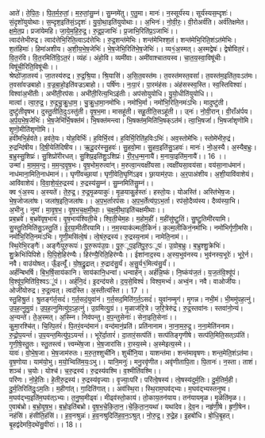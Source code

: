 

  
आते॑। ते॒पि॒तः॒। पि॒त॒र्म॒रु॒तां॒। म॒रु॒तां॒सु॒म्नं। सु॒म्नमे॑तु। ए॒तु॒मा। मानः॑। न॒स्सूर्य॑स्य। सूर्य॑स्यस॒म्दृशः॑। सं॒दृशो॑युयोथाः। स॒म्दृश॒इति॑सं॒ऽदृशः॑। यु॒यो॒था॒इति॑युयोथाः।। अ॒भिनः॑। नो॒वी॒रः॒। वी॒रोअर्व॑ति। अर्व॑तिक्षमेत। क्ष॒मे॒त॒प्र। प्रजा॑येमहि। जा॒ये॒म॒हि॒रु॒द्र॒। रु॒द्र॒प्र॒जाभिः॑। प्र॒जाभि॒रिति॑प्र॒ऽजाभिः॑।।  
त्वाद॑त्तेभीरुद्र। त्वाद॑त्तेभि॒रिति॒त्वाऽद॑त्तेभिः। रु॒द्र॒शन्त॑मेभिः। शन्त॑मेभिश्श॒तं। शन्त॑मेभि॒रिति॒शंऽत॑मेभिः। श॒तंहिमाः॑। हिमा॑अशीय। अ॒शी॒य॒भे॒ष॒जेभिः॑। भे॒ष॒जेभि॒रिति॑भे॒ष॒जेभिः॑।। व्य१॒॑अ॒स्मत्। अ॒स्मद्वेषः॑। द्वेषो॑वित॒रं। वि॒त॒रंवि। वि॒त॒रमिति॑वि॒ऽत॒रं। व्यंहः॑। अंहो॒वि। व्यमी॑वाः। अमी॑वाश्चातयस्व। चा॒त॒य॒स्वा॒विषू॑चीः। विषू॑ची॒रिति॒विषू॑चीः।।  
श्रेष्ठो॑जा॒तस्य॑। जा॒तस्य॑रुद्र। रु॒द्र॒श्रि॒या। श्रि॒यासि॑। अ॒सि॒त॒वस्त॑मः। त॒वस्त॑मस्त॒वसां॑। त॒वस्त॑म॒इति॑त॒वःऽत॑मः। त॒वसां॑वज्रबाहो। व॒ज्र॒बा॒हो॒इति॑वज्रऽबाहो।। पर्षि॑णः। नः॒पा॒रं। पा॒रमंह॑सः। अंह॑सस्स्व॒स्ति। स्व॒स्तिविश्वाः॑। विश्वा॑अ॒भी॑तीः। अभी॑ती॒रप॑सः। अभी॑ती॒रित्य॒भिऽइ॑तीः। अप॑सोयुयोधि। यु॒यो॒धीति॑युयोधि।।  
मात्वा॑। त्वा॒रु॒द्र॒। रु॒द्र॒चु॒क्रु॒धा॒म॒। चु॒क्रु॒धा॒मा॒नमो॑भिः। नमो॑भि॒र्मा। नमो॑भि॒रिति॒नमः॑ऽभिः। मादुष्टु॑ती। दुष्टु॑तीवृषभ। दुस्तु॒तीति॒दुःऽस्तु॑ती। वृ॒ष॒भ॒मा। मासहू॑ती। सहू॒तीति॒सऽहू॑ती।। उ्नः॑। नो॒वी॒रान्। वी॒राँअ॑र्पय। अ॒र्प॒य॒भे॒ष॒जेभिः॑। भे॒ष॒जेभि॑र्भि॒षक्त॑मं। भि॒षक्त॑मन्त्वा। भि॒षक्त॑म॒मिति॑भि॒षक्ऽत॑मं। त्वा॒भि॒षजां॑। भि॒षजां॑शृणॊमि। शृ॒णॊ॒मीति॑शृणॊमि।।  
हवी॑मभि॒र्हव॑ते। हव॑ते॒यः। योह॒विर्भिः॑। ह॒विर्भि॒रव॑। ह॒विर्भि॒रिति॑ह॒विःऽभिः॑। अव॒स्तोमे॑भिः। स्तोमे॑भीरु॒द्रं। रु॒द्रन्दि॑षीय। दि॒षी॒येति॑दिषीय।। ऋ॒दू॒दर॑स्सु॒हवः॑। सु॒हवो॒मा। सु॒हव॒इति॑सु॒ऽहवः॑। मानः॑। नो॒अ॒स्यै। अ॒स्यैब॒भ्रुः। ब॒भ्रुस्सु॒शिप्रः॑। सु॒शिप्रो॑रीरधत्। सु॒शिप्र॒इति॑शु॒ऽशिप्रः॑। री॒र॒ध॒न्म॒नायै॑। म॒नाया॒इति॑म॒नायै॑।। 16 ।।  
उन्मा॑। मा॒म॒म॒न्द॒। म॒म॒न्द॒वृ॒ष॒भः। वृ॒ष॒भोम॒रुत्वा॑न्। म॒रुत्वा॒न्त्वक्षी॑यसा। त्वक्षी॑यसा॒वय॑सा। वय॑सा॒नाध॑मानं। नाध॑माना॒मिति॒नाध॑मानं।। घृणी॑वच्छा॒यां। घृणी॒वेति॒घृणि॑ऽइव। छा॒याम॑र॒पाः। अ॒र॒पाअ॑शीय। अ॒शी॒यावि॑वाशेयं। आवि॑वाशेयं। वि॒वा॒शे॒यं॒रु॒द्रस्य॑। रु॒द्रस्य॑सु॒म्नं। सु॒म्नमिति॑सु॒म्नं।।  
क्व १॒॑अ॒स्य। अ॒स्यते॑। ते॒रु॒द्र॒। रु॒द्र॒मृ॒ळयाकुः॑। मृ॒ळ॒याकु॒र्हस्तः॑। हस्तो॒यः। योअस्ति॑। अस्ति॑भेष॒जः। भे॒ष॒जोजला॑षः। जला॑ष॒इति॒जला॑षः।। अ॒प॒भ॒र्तारप॑सः। अ॒प॒भ॒र्तेत्य॑प॒ऽभ॒र्ता। रप॑सो॒दैव्य॑स्य। दैव्य॑स्या॒भि। अ॒भीनु। नुमा॑। मा॒वृ॒ष॒भ॒। वृ॒ष॒भ॒च॒क्ष॒मी॒थाः॒। च॒क्ष॒मी॒था॒इति॑चक्षमीथाः।।  
प्रब॒भ्रवे॑। ब॒भ्रवे॑वृष॒भाय॑। वृ॒ष॒भाय॑श्विती॒चे। श्वि॒ती॒चेम॒हः। म॒होम॒हीं। म॒हींसु॑ष्टु॒तिं। सु॒ष्टु॒तिमी॑रयामि। सु॒स्तु॒तिमिति॑सु॒ऽस्तु॒तिं। ई॒र॒या॒मीती॑रयामि।। न॒म॒स्याक॑ल्मली॒किनं॑। क॒ल्म॒लीकिनं॒नमो॑भिः। नमो॑भिर्गृणी॒मसि। नमो॑भि॒रिति॒नमः॑ऽभिः। गृ॒णी॒मसि॑त्वे॒षं। त्वे॒षंरु॒द्रस्य॑। रु॒द्रस्य॒नाम॑। नामेति॒नाम॑।।  
स्थि॒रेभि॒रङ्गैः॑। अङ्गैः॑पुरु॒रूपः॑। पु॒रु॒रूप॑उ॒ग्रः। पु॒रु॒ूप॒इति॑पु॒रु॒ऽूपः॑। उ॒ग्रोब॒भ्रुः। ब॒भ्रुश्शु॒क्रेभिः॑। शु॒क्रेभिः॑पिपिशे। पि॒पि॒शे॒हिर॑ण्यैः। हिर॑ण्यै॒रिति॒हिर॑ण्यैः।। ईशा॑नाद॒स्य। अ॒स्य॒भुव॑नस्य। भुव॑नस्य॒भूरेः॑। भूरे॒र्न। नवै। वाउ॑योषत्। ऊँ॒इत्यूँ॑। यो॒ष॒द्रु॒द्रात्। रु॒द्राद॑सु॒र्यं। अ॒सु॒र्य१॒॑मित्य॑सु॒र्यं॑।।  
अर्ह॑न्बिभर्षि। बि॒भ॒र्षि॒साय॑कानि। साय॑कानि॒धन्वा॑। धन्वार्ह॑न्। अर्ह॑न्नि॒ष्कं। नि॒ष्कंय॑ज॒तं। य॒ज॒तंवि॒श्वू॑पं। वि॒श्वू॑प॒मिति॑वि॒श्वऽू॑पं।। अर्ह्॑नि॒दं। इ॒दन्द॑यसे। द॒य॒से॒विश्वं॑। विश्व॒मभ्वं॑। अभ्वं॒न। नवै। वाओजी॑यः। ओजी॑योरुद्र। रु॒द्र॒त्वत्। त्वद॑स्ति। अ॒स्तीत्य॑स्ति।। 17 ।।  
स्तु॒हिश्रु॒तं। श्रु॒तङ्ग॑र्त॒सदं॑। ग॒र्त॒सदं॒युवा॑नं। ग॒र्त॒सद॒मिति॑ग॒र्त॒ऽसदं॑। युवा॑नम्मृ॒गं। मृ॒गन्न। नभी॒मं। भी॒ममु॑पह॒त्नुं। उ॒प॒ह॒त्नु॒मु॒ग्रं। उ॒प॒ह॒त्नुमित्यु॑प॒ऽह॒त्नुं। उ॒ग्रमित्यु॒ग्रं।। मृ॒ळाज॑रि॒त्रे। ज॒रि॒त्रेरु॑द्र। रु॒द्र॒स्तवा॑नः। स्तवा॑नो॒न्यं। अ॒न्यन्ते॑। ते॒अ॒स्मत्। अ॒स्म्नि। निव॑पन्तु। व॒प॒न्तुसेनाः॑। सेना॒इति॒सेनाः॑।।  
कु॒मा॒रश्चि॑त्। चि॒त्पि॒तरं॑। पि॒तरं॒वन्द॑मानं। वन्द॑मानं॒प्रति॑। प्रति॑नानाम। ना॒ना॒म॒रु॒द्र॒। न॒ना॒मेति॑ननाम। रु॒द्रो॒प॒यन्तं॑। उ॒प॒यन्त॒मित्यु॑प॒ऽयन्तं॑।। भूरे॑र्दा॒तारं॑। दा॒तारं॒सत्प॑तिं। सत्प॑तिङ्गृणीषे। सत्प॑ति॒मिति॒सत्ऽप॑तिं। गृ॒णी॒षे॒स्तु॒तः। स्तु॒तस्त्वं। त्त्वम्भे॑ष॒जा। भे॒ष॒जारा॑सि। रा॒स्य॒स्मे। अ॒स्मेइत्य॒स्मे।।  
यावः॑। वो॒भे॒ष॒जा। भे॒ष॒जाम॑रुतः। म॒रु॒त॒श्शुची॑नि। शुची॑नि॒या। याशन्त॑मा। शन्त॑मावृषणः। शन्त॒मेति॒शंऽत॑मा। वृ॒ष॒णोया। याम॑यो॒भु। म॒यो॒भ्विति॑म॒यः॒ऽभु।। यानि॒मनुः॑। मनु॒रवृ॑णीत। अवृ॑णीतापि॒ता। पि॒तानः॑। न॒स्ता। ताशं। शञ्च॑। च॒योः। योश्च॑। च॒रु॒द्रस्य॑। रु॒द्रस्य॑वश्मि। व॒श्मीति॑वश्मि।।  
परि॑णः। नो॒हे॒तिः। हे॒तीरु॒द्रस्य॑। रु॒द्रस्य॑वृज्याः। वृ॒ज्याः॒परि॑। परि॑त्वे॒षस्य॑। त्वे॒षस्य॑दुर्म॒तिः। दु॒र्म॒तिर्म॒ही। दु॒र्म॒तिरिति॑दुः॒ऽम॒तिः। म॒हीगा॑त्। गा॒दिति॑गात्।। अव॑स्थि॒रा। स्थि॒राम॒घव॑द्भ्यः। म॒घव॑द्भ्यस्तनुष्व। म॒घव॑द्भ्य॒इति॑म॒घव॑त्ऽभ्यः। त॒नु॒ष्व॒मीढ्वः॑। मीढ्व॑स्तो॒काय॑। तो॒काय॒तन॑याय। तन॑यायमृळ। मृ॒ळॆति॑मृळ।।  
ए॒वाब॑भ्रो। ब॒भ्रो॒वृ॒ष॒भ॒। ब॒भ्रो॒इति॑बभ्रो। वृ॒ष॒भ॒चे॒कि॒ता॒न॒।चे॒कि॒ता॒न॒यथा॑। यथा॑देव। दे॒व॒न। नहृ॑णी॒षे। हृ॒णी॒षेन। नहंसि॑। हंसीति॒हंसि॑।। ह॒व॒नश्रुन्नः॑। ह॒व॒नश्रुदिति॑ह॒व॒न॒ऽश्रुत्। नो॒रु॒द्र॒। रु॒द्रे॒ह। इ॒हबो॑धि। बो॒धि॒बृ॒हत्। बृ॒हद्व॑देमवि॒दथे॑सु॒वीराः॑।। 18।।  
